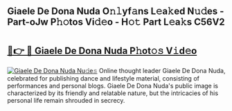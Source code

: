 ## Giaele De Dona Nuda O𝚗𝚕yf𝚊ns L𝚎a𝚔ed N𝚞𝚍es - Part-oJw P𝚑𝚘tos Vi𝚍𝚎o - H𝚘𝚝 Part L𝚎a𝚔s C56V2

# <h2><a href="http://kf5zwbj.oniu.top/?m=Giaele+De+Dona+Nuda">🔗👉 🔴 Giaele De Dona Nuda P𝚑ot𝚘𝚜 V𝚒d𝚎o</a></h2>

[![Giaele De Dona Nuda Nu𝚍e𝚜](https://i.imgur.com/0qMVB7G.gif)](http://kf5zwbj.oniu.top/?m=Giaele+De+Dona+Nuda)
Online thought leader Giaele De Dona Nuda, celebrated for publishing dance and lifestyle material, consisting of performances and personal blogs. Giaele De Dona Nuda's public image is characterized by its friendly and relatable nature, but the intricacies of his personal life remain shrouded in secrecy.  
